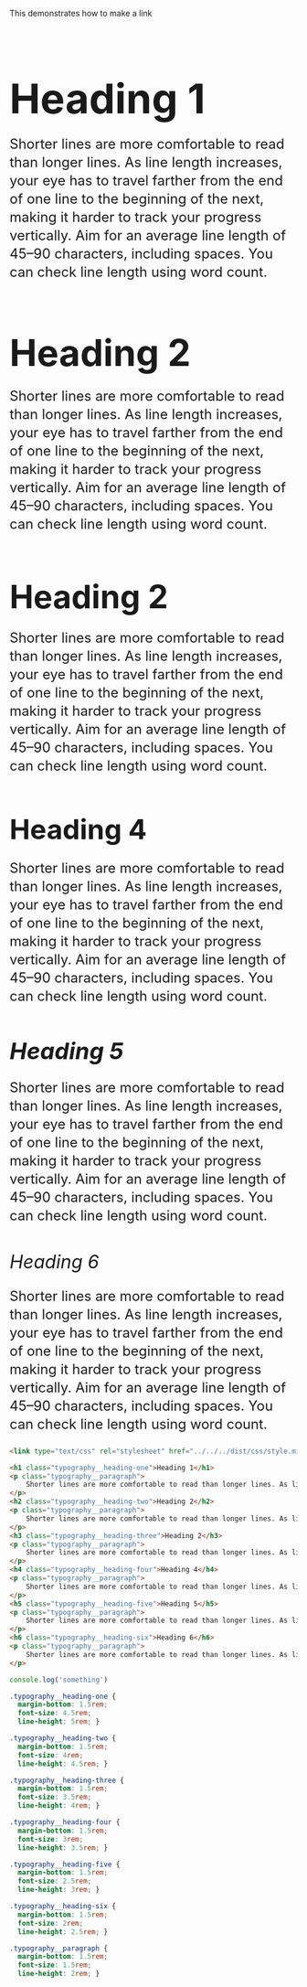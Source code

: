 
This demonstrates how to make a link

<link type="text/css" rel="stylesheet" href="../../../dist/css/style.min.css" media="screen">

<h1 class="typography__heading-one">Heading 1</h1>
<p class="typography__paragraph">
    Shorter lines are more comfortable to read than longer lines. As line length increases, your eye has to travel farther from the end of one line to the beginning of the next, making it harder to track your progress vertically. Aim for an average line length of 45–90 characters, including spaces. You can check line length using word count.
</p>
<h2 class="typography__heading-two">Heading 2</h2>
<p class="typography__paragraph">
    Shorter lines are more comfortable to read than longer lines. As line length increases, your eye has to travel farther from the end of one line to the beginning of the next, making it harder to track your progress vertically. Aim for an average line length of 45–90 characters, including spaces. You can check line length using word count.
</p>
<h3 class="typography__heading-three">Heading 2</h3>
<p class="typography__paragraph">
    Shorter lines are more comfortable to read than longer lines. As line length increases, your eye has to travel farther from the end of one line to the beginning of the next, making it harder to track your progress vertically. Aim for an average line length of 45–90 characters, including spaces. You can check line length using word count.
</p>
<h4 class="typography__heading-four">Heading 4</h4>
<p class="typography__paragraph">
    Shorter lines are more comfortable to read than longer lines. As line length increases, your eye has to travel farther from the end of one line to the beginning of the next, making it harder to track your progress vertically. Aim for an average line length of 45–90 characters, including spaces. You can check line length using word count.
</p>
<h5 class="typography__heading-five">Heading 5</h5>
<p class="typography__paragraph">
    Shorter lines are more comfortable to read than longer lines. As line length increases, your eye has to travel farther from the end of one line to the beginning of the next, making it harder to track your progress vertically. Aim for an average line length of 45–90 characters, including spaces. You can check line length using word count.
</p>
<h6 class="typography__heading-six">Heading 6</h6>
<p class="typography__paragraph">
    Shorter lines are more comfortable to read than longer lines. As line length increases, your eye has to travel farther from the end of one line to the beginning of the next, making it harder to track your progress vertically. Aim for an average line length of 45–90 characters, including spaces. You can check line length using word count.
</p>


<style>
    .typography__heading-one {
  margin-bottom: 1.5rem;
  font-size: 4.5rem;
  line-height: 5rem; }

.typography__heading-two {
  margin-bottom: 1.5rem;
  font-size: 4rem;
  line-height: 4.5rem; }

.typography__heading-three {
  margin-bottom: 1.5rem;
  font-size: 3.5rem;
  line-height: 4rem; }

.typography__heading-four {
  margin-bottom: 1.5rem;
  font-size: 3rem;
  line-height: 3.5rem; }

.typography__heading-five {
  margin-bottom: 1.5rem;
  font-size: 2.5rem;
  line-height: 3rem; }

.typography__heading-six {
  margin-bottom: 1.5rem;
  font-size: 2rem;
  line-height: 2.5rem; }

.typography__paragraph {
  margin-bottom: 1.5rem;
  font-size: 1.5rem;
  line-height: 2rem; }

</style>

~~~html
<link type="text/css" rel="stylesheet" href="../../../dist/css/style.min.css" media="screen">

<h1 class="typography__heading-one">Heading 1</h1>
<p class="typography__paragraph">
    Shorter lines are more comfortable to read than longer lines. As line length increases, your eye has to travel farther from the end of one line to the beginning of the next, making it harder to track your progress vertically. Aim for an average line length of 45–90 characters, including spaces. You can check line length using word count.
</p>
<h2 class="typography__heading-two">Heading 2</h2>
<p class="typography__paragraph">
    Shorter lines are more comfortable to read than longer lines. As line length increases, your eye has to travel farther from the end of one line to the beginning of the next, making it harder to track your progress vertically. Aim for an average line length of 45–90 characters, including spaces. You can check line length using word count.
</p>
<h3 class="typography__heading-three">Heading 2</h3>
<p class="typography__paragraph">
    Shorter lines are more comfortable to read than longer lines. As line length increases, your eye has to travel farther from the end of one line to the beginning of the next, making it harder to track your progress vertically. Aim for an average line length of 45–90 characters, including spaces. You can check line length using word count.
</p>
<h4 class="typography__heading-four">Heading 4</h4>
<p class="typography__paragraph">
    Shorter lines are more comfortable to read than longer lines. As line length increases, your eye has to travel farther from the end of one line to the beginning of the next, making it harder to track your progress vertically. Aim for an average line length of 45–90 characters, including spaces. You can check line length using word count.
</p>
<h5 class="typography__heading-five">Heading 5</h5>
<p class="typography__paragraph">
    Shorter lines are more comfortable to read than longer lines. As line length increases, your eye has to travel farther from the end of one line to the beginning of the next, making it harder to track your progress vertically. Aim for an average line length of 45–90 characters, including spaces. You can check line length using word count.
</p>
<h6 class="typography__heading-six">Heading 6</h6>
<p class="typography__paragraph">
    Shorter lines are more comfortable to read than longer lines. As line length increases, your eye has to travel farther from the end of one line to the beginning of the next, making it harder to track your progress vertically. Aim for an average line length of 45–90 characters, including spaces. You can check line length using word count.
</p>

~~~

~~~js
console.log('something')
~~~

~~~css
.typography__heading-one {
  margin-bottom: 1.5rem;
  font-size: 4.5rem;
  line-height: 5rem; }

.typography__heading-two {
  margin-bottom: 1.5rem;
  font-size: 4rem;
  line-height: 4.5rem; }

.typography__heading-three {
  margin-bottom: 1.5rem;
  font-size: 3.5rem;
  line-height: 4rem; }

.typography__heading-four {
  margin-bottom: 1.5rem;
  font-size: 3rem;
  line-height: 3.5rem; }

.typography__heading-five {
  margin-bottom: 1.5rem;
  font-size: 2.5rem;
  line-height: 3rem; }

.typography__heading-six {
  margin-bottom: 1.5rem;
  font-size: 2rem;
  line-height: 2.5rem; }

.typography__paragraph {
  margin-bottom: 1.5rem;
  font-size: 1.5rem;
  line-height: 2rem; }

~~~